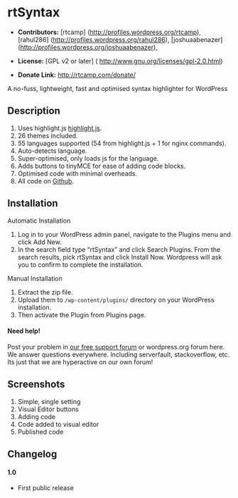 # rtSyntax #

* **Contributors:** [rtcamp] (http://profiles.wordpress.org/rtcamp), [rahul286] (http://profiles.wordpress.org/rahul286), [joshuaabenazer] (http://profiles.wordpress.org/joshuaabenazer),

* **License:** [GPL v2 or later] ( http://www.gnu.org/licenses/gpl-2.0.html)

* **Donate Link:** http://rtcamp.com/donate/

A no-fuss, lightweight, fast and optimised syntax highlighter for WordPress

## Description ##

1. Uses highlight.js [highlight.js](http://softwaremaniacs.org/soft/highlight/en/).
1. 26 themes included.
1. 55 languages supported (54 from highlight.js + 1 for nginx commands).
1. Auto-detects language.
1. Super-optimised, only loads js for the language.
1. Adds buttons to tinyMCE for ease of adding code blocks.
1. Optimised code with minimal overheads.
1. All code on [Github](https://github.com/rtCamp/rtsyntax).

## Installation ##

Automatic Installation

1. Log in to your WordPress admin panel, navigate to the Plugins menu and click Add New.
1. In the search field type “rtSyntax” and click Search Plugins. From the search results, pick rtSyntax and click Install Now. Wordpress will ask you to confirm to complete the installation.

Manual Installation

1. Extract the zip file.
1. Upload them to `/wp-content/plugins/` directory on your WordPress installation.
1. Then activate the Plugin from Plugins page.

#### Need help! ####

Post your problem in [our free support forum](http://rtcamp.com/support/forum/wordpress-rtSyntax/) or wordpress.org forum here. We answer questions everywhere. Including serverfault, stackoverflow, etc.
Its just that we are hyperactive on our own forum!


## Screenshots ##

1. Simple, single setting
2. Visual Editor buttons
3. Adding code
4. Code added to visual editor
5. Published code

## Changelog ##

#### 1.0 ####

* First public release
